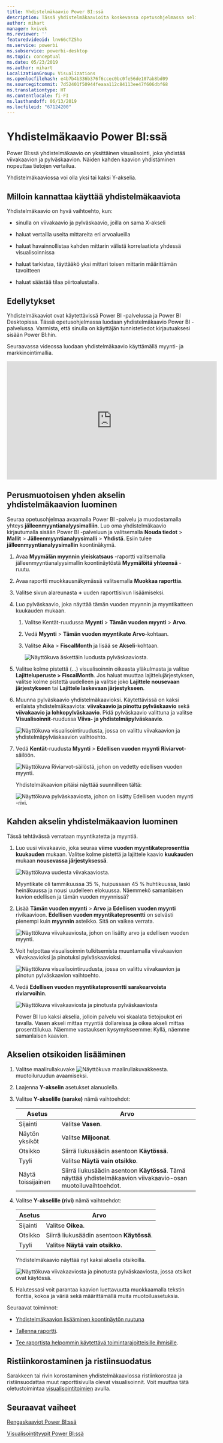 ```yaml
---
title: Yhdistelmäkaavio Power BI:ssä
description: Tässä yhdistelmäkaavioita koskevassa opetusohjelmassa selitetään, milloin niitä kannattaa käyttää ja miten niitä voidaan luoda Power BI -palvelussa ja Desktopissa.
author: mihart
manager: kvivek
ms.reviewer: ''
featuredvideoid: lnv66cTZ5ho
ms.service: powerbi
ms.subservice: powerbi-desktop
ms.topic: conceptual
ms.date: 05/23/2019
ms.author: mihart
LocalizationGroup: Visualizations
ms.openlocfilehash: e4b7b4b336b376f6ccec0bc0fe56de107ab8bd09
ms.sourcegitcommit: 7d52401f50944feaaa112c84113ee47f606dbf68
ms.translationtype: HT
ms.contentlocale: fi-FI
ms.lasthandoff: 06/13/2019
ms.locfileid: "67124200"
---
```

# <a name="combo-chart-in-power-bi"></a>Yhdistelmäkaavio Power BI:ssä

Power BI:ssä yhdistelmäkaavio on yksittäinen visualisointi, joka yhdistää viivakaavion ja pylväskaavion. Näiden kahden kaavion yhdistäminen nopeuttaa tietojen vertailua.

Yhdistelmäkaaviossa voi olla yksi tai kaksi Y-akselia.

## <a name="when-to-use-a-combo-chart"></a>Milloin kannattaa käyttää yhdistelmäkaaviota

Yhdistelmäkaavio on hyvä vaihtoehto, kun:

* sinulla on viivakaavio ja pylväskaavio, joilla on sama X-akseli

* haluat vertailla useita mittareita eri arvoalueilla

* haluat havainnollistaa kahden mittarin välistä korrelaatiota yhdessä visualisoinnissa

* haluat tarkistaa, täyttääkö yksi mittari toisen mittarin määrittämän tavoitteen

* haluat säästää tilaa piirtoalustalla.

## <a name="prerequisites"></a>Edellytykset

Yhdistelmäkaaviot ovat käytettävissä Power BI -palvelussa ja Power BI Desktopissa. Tässä opetusohjelmassa luodaan yhdistelmäkaavio Power BI -palvelussa. Varmista, että sinulla on käyttäjän tunnistetiedot kirjautuaksesi sisään Power BI:hin.

Seuraavassa videossa luodaan yhdistelmäkaavio käyttämällä myynti- ja markkinointimallia.

<iframe width="560" height="315" src="https://www.youtube.com/embed/lnv66cTZ5ho?list=PL1N57mwBHtN0JFoKSR0n-tBkUJHeMP2cP" frameborder="0" allowfullscreen></iframe>  

## <a name="create-a-basic-single-axis-combo-chart"></a>Perusmuotoisen yhden akselin yhdistelmäkaavion luominen

Seuraa opetusohjelmaa avaamalla Power BI -palvelu ja muodostamalla yhteys **jälleenmyyntianalyysimalliin**. Luo oma yhdistelmäkaavio kirjautumalla sisään Power BI -palveluun ja valitsemalla **Nouda tiedot** > **Mallit** > **Jälleenmyyntianalyysimalli** > **Yhdistä**. Esiin tulee **jälleenmyyntianalyysimallin** koontinäkymä.

1. Avaa **Myymälän myynnin yleiskatsaus** -raportti valitsemalla jälleenmyyntianalyysimallin koontinäytöstä **Myymälöitä yhteensä** -ruutu.

1. Avaa raportti muokkausnäkymässä valitsemalla **Muokkaa raporttia**.

1. Valitse sivun alareunasta **+** uuden raporttisivun lisäämiseksi.

1. Luo pylväskaavio, joka näyttää tämän vuoden myynnin ja myyntikatteen kuukauden mukaan.

    1. Valitse Kentät-ruudussa **Myynti** \> **Tämän vuoden myynti** > **Arvo**.

    1. Vedä **Myynti** \> **Tämän vuoden myyntikate** **Arvo**-kohtaan.

    1. Valitse **Aika** \> **FiscalMonth** ja lisää se **Akseli**-kohtaan.

        ![Näyttökuva äskettäin luodusta pylväskaaviosta.](media/power-bi-visualization-combo-chart/combotutorial1new.png)

1. Valitse kolme pistettä (...) visualisoinnin oikeasta yläkulmasta ja valitse **Lajitteluperuste > FiscalMonth**. Jos haluat muuttaa lajittelujärjestyksen, valitse kolme pistettä uudelleen ja valitse joko **Lajittele nousevaan järjestykseen** tai **Lajittele laskevaan järjestykseen**.

1. Muunna pylväskaavio yhdistelmäkaavioksi. Käytettävissä on kaksi erilaista yhdistelmäkaaviota: **viivakaavio ja pinottu pylväskaavio** sekä **viivakaavio ja lohkopylväskaavio**. Pidä pylväskaavio valittuna ja valitse **Visualisoinnit**-ruudussa **Viiva- ja yhdistelmäpylväskaavio**.

    ![Näyttökuva visualisointiruudusta, jossa on valittu viivakaavion ja yhdistelmäpylväskaavion vaihtoehto.](media/power-bi-visualization-combo-chart/converttocombo_new2.png)

1. Vedä **Kentät**-ruudusta **Myynti** > **Edellisen vuoden myynti** **Riviarvot**-säilöön.

    ![Näyttökuva Riviarvot-säilöstä, johon on vedetty edellisen vuoden myynti.](media/power-bi-visualization-combo-chart/linevaluebucket.png)

    Yhdistelmäkaavion pitäisi näyttää suunnilleen tältä:

    ![Näyttökuva pylväskaaviosta, johon on lisätty Edellisen vuoden myynti -rivi.](media/power-bi-visualization-combo-chart/combochartdone-new.png)

## <a name="create-a-combo-chart-with-two-axes"></a>Kahden akselin yhdistelmäkaavion luominen

Tässä tehtävässä verrataan myyntikatetta ja myyntiä.

1. Luo uusi viivakaavio, joka seuraa **viime vuoden myyntikateprosenttia** **kuukauden** mukaan. Valitse kolme pistettä ja lajittele kaavio **kuukauden** mukaan **nousevassa järjestyksessä**.

    ![Näyttökuva uudesta viivakaaviosta.](media/power-bi-visualization-combo-chart/combo1_new.png)

     Myyntikate oli tammikuussa 35 %, huipussaan 45 % huhtikuussa, laski heinäkuussa ja nousi uudelleen elokuussa. Näemmekö samanlaisen kuvion edellisen ja tämän vuoden myynnissä?

1. Lisää **Tämän vuoden myynti** > **Arvo** ja **Edellisen vuoden myynti** rivikaavioon. **Edellisen vuoden myyntikateprosentti** on selvästi pienempi kuin **myynnin** asteikko. Sitä on vaikea verrata.

    ![Näyttökuva viivakaaviosta, johon on lisätty arvo ja edellisen vuoden myynti.](media/power-bi-visualization-combo-chart/flatline_new.png)

1. Voit helpottaa visualisoinnin tulkitsemista muuntamalla viivakaavion viivakaavioksi ja pinotuksi pylväskaavioksi.

    ![Näyttökuva visualisointiruudusta, jossa on valittu viivakaavion ja pinotun pylväskaavion vaihtoehto.](media/power-bi-visualization-combo-chart/converttocombo_new.png)

1. Vedä **Edellisen vuoden myyntikateprosentti** **sarakearvoista** **riviarvoihin**. 

    ![Näyttökuva viivakaaviosta ja pinotusta pylväskaaviosta](media/power-bi-visualization-combo-chart/power-bi-combochart.png)

    Power BI luo kaksi akselia, jolloin palvelu voi skaalata tietojoukot eri tavalla. Vasen akseli mittaa myyntiä dollareissa ja oikea akseli mittaa prosenttilukua. Näemme vastauksen kysymykseemme: Kyllä, näemme samanlaisen kaavion.

## <a name="add-titles-to-the-axes"></a>Akselien otsikoiden lisääminen

1. Valitse maalirullakuvake ![Näyttökuva maalirullakuvakkeesta.](media/power-bi-visualization-combo-chart/power-bi-paintroller.png) muotoiluruudun avaamiseksi.

1. Laajenna **Y-akselin** asetukset alanuolella.

1. Valitse **Y-akselille (sarake)** nämä vaihtoehdot:

    | Asetus | Arvo |
    | ------- | ----- |
    | Sijainti | Valitse **Vasen**. |
    | Näytön yksiköt | Valitse **Miljoonat**. |
    | Otsikko | Siirrä liukusäädin asentoon **Käytössä**. |
    | Tyyli | Valitse **Näytä vain otsikko**. |
    | Näytä toissijainen | Siirrä liukusäädin asentoon **Käytössä**.  Tämä näyttää yhdistelmäkaavion viivakaavio-osan muotoiluvaihtoehdot. |

1. Valitse **Y-akselille (rivi)** nämä vaihtoehdot:

    | Asetus | Arvo |
    | ------- | ----- |
    | Sijainti | Valitse **Oikea**. |
    | Otsikko | Siirrä liukusäädin asentoon **Käytössä**. |
    | Tyyli | Valitse **Näytä vain otsikko**. |

    Yhdistelmäkaavio näyttää nyt kaksi akselia otsikoilla.

    ![Näyttökuva viivakaaviosta ja pinotusta pylväskaaviosta, jossa otsikot ovat käytössä.](media/power-bi-visualization-combo-chart/power-bi-titles-on.png)

1. Halutessasi voit parantaa kaavion luettavuutta muokkaamalla tekstin fonttia, kokoa ja väriä sekä määrittämällä muita muotoiluasetuksia.

Seuraavat toiminnot:

* [Yhdistelmäkaavion lisääminen koontinäytön ruutuna](../service-dashboard-tiles.md)

* [Tallenna raportti](../service-report-save.md).

* [Tee raportista helpommin käytettävä toimintarajoitteisille ihmisille](../desktop-accessibility.md).

## <a name="cross-highlighting-and-cross-filtering"></a>Ristiinkorostaminen ja ristiinsuodatus

Sarakkeen tai rivin korostaminen yhdistelmäkaaviossa ristiinkorostaa ja ristiinsuodattaa muut raporttisivulla olevat visualisoinnit. Voit muuttaa tätä oletustoimintaa [visualisointitoimien](../service-reports-visual-interactions.md) avulla.

## <a name="next-steps"></a>Seuraavat vaiheet

[Rengaskaaviot Power BI:ssä](power-bi-visualization-doughnut-charts.md)

[Visualisointityypit Power BI:ssä](power-bi-visualization-types-for-reports-and-q-and-a.md)
